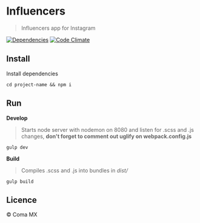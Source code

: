 # Influencers

> Influencers app for Instagram

[![Dependencies](https://david-dm.org/cesargdm/influencers.svg)](https://david-dm.org/cesargdm/influencers)
[![Code Climate](https://codeclimate.com/repos/58caa635f63976025900181b/badges/0b14f6e27ed6c2068811/gpa.svg)](https://codeclimate.com/repos/58caa635f63976025900181b/feed)

## Install

Install dependencies
```
cd project-name && npm i
```

## Run

**Develop**
> Starts node server with nodemon on 8080 and listen for .scss and .js changes, **don't forget to comment out uglify on webpack.config.js**

```
gulp dev
```
**Build**
> Compiles .scss and .js into bundles in *dist/*

```
gulp build
```

## Licence
&copy; Coma MX
